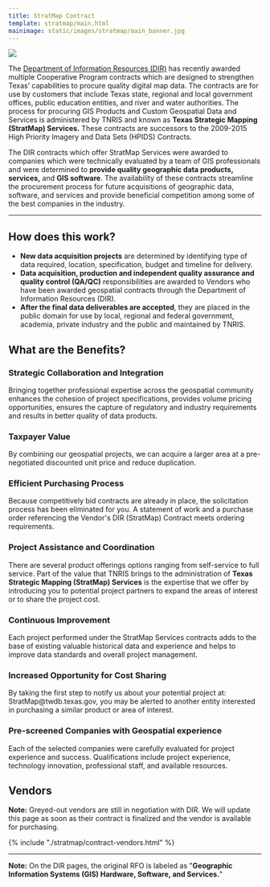 ```yaml
---
title: StratMap Contract
template: stratmap/main.html
mainimage: static/images/stratmap/main_banner.jpg
---
```

<section class="container">
<div class="row">

<div class="col-sm-12">
<a href="http://dir.texas.gov/"><img class="pull-right" src="{{m.link('static/images/logos/dir_logo_med.jpg')}}"></a>
<p class="lead">The <a href="http://dir.texas.gov/">Department of Information Resources (DIR)</a> has recently awarded multiple Cooperative Program contracts which are designed to strengthen Texas’ capabilities to procure quality digital map data. The contracts are for use by customers that include Texas state, regional and local government offices, public education entities, and river and water authorities. The process for procuring GIS Products and Custom Geospatial Data and Services is administered by TNRIS and known as <strong>Texas Strategic Mapping (StratMap) Services.</strong> These contracts are successors to the 2009-2015 High Priority Imagery and Data Sets (HPIDS) Contracts.</p>
 
<p class="lead">The DIR contracts which offer StratMap Services were awarded to companies which were technically evaluated by a team of GIS professionals and were determined to <strong>provide quality geographic data products, services,</strong> and <strong>GIS software</strong>. The availability of these contracts streamline the procurement process for future acquisitions of geographic data, software, and services and provide beneficial competition among some of the best companies in the industry. 
</p></div>

</div>
<hr>
<div class="row">
<div class="col-sm-5">
<h2>How does this work?</h2>

<p><ul class="stratmap-work">
<li><strong>New data acquisition projects</strong> are determined by identifying type of data required, location, specification, budget and timeline for delivery.</li> 
<li><strong>Data acquisition, production and independent quality assurance and quality control (QA/QC)</strong> responsibilities are awarded to Vendors who have been awarded geospatial contracts through the Department of Information Resources (DIR).</li>
<li><strong>After the final data deliverables are accepted</strong>, they are placed in the public domain for use by local, regional and federal government, academia, private industry and the public and maintained by TNRIS.</li>
</ul></p>

<h2>What are the Benefits?</h2>

<h3>Strategic Collaboration and Integration</h3>
<p>Bringing together professional expertise across the geospatial community enhances the cohesion of project specifications, provides volume pricing opportunities, ensures the capture of regulatory and industry requirements and results in better quality of data products.</p>

<h3>Taxpayer Value</h3>
<p>By combining our geospatial projects, we can acquire a larger area at a pre-negotiated discounted unit price and reduce duplication.</p>

<h3>Efficient Purchasing Process</h3>
<p>Because competitively bid contracts are already in place, the solicitation process has been eliminated for you. A statement of work and a purchase order referencing the Vendor's DIR (StratMap) Contract meets ordering requirements.</p>

<h3>Project Assistance and Coordination</h3>
<p>There are several product offerings options ranging from self-service to full service. Part of the value that TNRIS brings to the administration of <strong>Texas Strategic Mapping (StratMap) Services</strong> is the expertise that we offer by introducing you to potential project partners to expand the areas of interest or to share the project cost.</p>

<h3>Continuous Improvement</h3>
<p>Each project performed under the StratMap Services contracts adds to the base of existing valuable historical data and experience and helps to improve data standards and overall project management.</p>

<h3>Increased Opportunity for Cost Sharing</h3>
<p>By taking the first step to notify us about your potential project at: StratMap@twdb.texas.gov, you may be alerted to another entity interested in purchasing a similar product or area of interest.</p>

<h3>Pre-screened Companies with Geospatial experience</h3>
<p>Each of the selected companies were carefully evaluated for project experience and success. Qualifications include project experience, technology innovation, professional staff, and available resources.</p>
</div>

<div class="col-sm-7">
<h2>Vendors</h2>
<div class="alert alert-info">
<strong>Note:</strong> Greyed-out vendors are still in negotiation with DIR. We will update this page as soon as their contract is finalized and the vendor is available for purchasing.
</div>

{% include "./stratmap/contract-vendors.html" %}

<hr class="clearfix">
<p>
<strong>Note:</strong> On the DIR pages, the original RFO is labeled as "​<strong>Geographic Information Systems (GIS) Hardware, Software, and Services.</strong>"</p>

</div>

</div>
</section>

